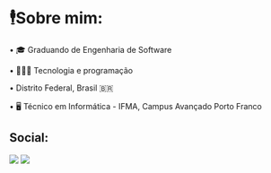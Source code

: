 # 🕴️Sobre mim:
• 🎓 Graduando de Engenharia de Software 

• 👨🏼‍💻 Tecnologia e programação 

• Distrito Federal, Brasil 🇧🇷

• 🖥️ Técnico em Informática - IFMA, Campus Avançado Porto Franco 

## Social:
<div>
  <a href="https://instagram.com/martiniano.gomes" target="_blank"><img src="https://img.shields.io/badge/-Instagram-%23E4405F?style=for-the-badge&logo=instagram&logoColor=white" target="_blank"></a>
  <a href="https://www.linkedin.com/in/kaion-brand%C3%A3o-lima-502b922bb/" target="_blank"><img src="https://img.shields.io/badge/-LinkedIn-%230077B5?style=for-the-badge&logo=linkedin&logoColor=white" target="_blank"></a>
</div>
<!---
 <a href = "mailto:kaionbrandlim@gmail.com"><img src="https://img.shields.io/badge/-Gmail-%23333?style=for-the-badge&logo=gmail&logoColor=white" target="_blank"></a>
kaionBLima/kaionBLima is a ✨ special ✨ repository because its `README.md` (this file) appears on your GitHub profile.
You can click the Preview link to take a look at your changes.
--->
